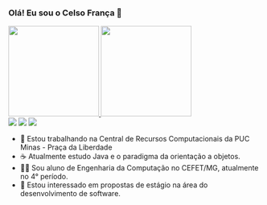 ### Olá! Eu sou o Celso França 👋
<div>
  <a href="https://github.com/CelsoFrancaNeto">
  <img height="180em" src="https://github-readme-stats.vercel.app/api?username=CelsoFrancaNeto&show_icons=true&theme=dracula&include_all_commits=true&count_private=true"/>
  <img height="180em" src="https://github-readme-stats.vercel.app/api/top-langs/?username=CelsoFrancaNeto&layout=compact&langs_count=7&theme=dracula"/>
</div>
  
  <div>
  <a href="https://www.instagram.com/franc4.celso/" target="_blank"><img src="https://img.shields.io/badge/-Instagram-%23E4405F?style=for-the-badge&logo=instagram&logoColor=white" target="_blank"></a>
  <a href = "mailto:celso.franca.neto@gmail.com"><img src="https://img.shields.io/badge/-Gmail-%23333?style=for-the-badge&logo=gmail&logoColor=white" target="_blank"></a>
  <a href="https://www.linkedin.com/in/celso-fran%C3%A7a001/" target="_blank"><img src="https://img.shields.io/badge/-LinkedIn-%230077B5?style=for-the-badge&logo=linkedin&logoColor=white" target="_blank"></a> 
 
    
 
</div>

- 🔭 Estou trabalhando na Central de Recursos Computacionais da PUC Minas - Praça da Liberdade
- ☕ Atualmente estudo Java e o paradigma da orientação a objetos.
- 🧑‍🎓 Sou aluno de Engenharia da Computação no CEFET/MG, atualmente no 4° período.
- 💬 Estou interessado em propostas de estágio na área do desenvolvimento de software.
